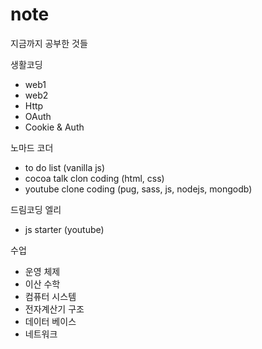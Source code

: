 # note

지금까지 공부한 것들

생활코딩
- web1
- web2
- Http
- OAuth
- Cookie & Auth

노마드 코더
- to do list (vanilla js)
- cocoa talk clon coding (html, css)
- youtube clone coding (pug, sass, js, nodejs, mongodb)

드림코딩 엘리
- js starter (youtube)


수업
- 운영 체제
- 이산 수학
- 컴퓨터 시스템
- 전자계산기 구조
- 데이터 베이스
- 네트워크


